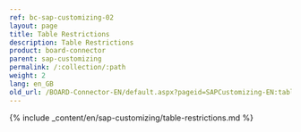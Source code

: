 ```yaml
---
ref: bc-sap-customizing-02
layout: page
title: Table Restrictions
description: Table Restrictions
product: board-connector
parent: sap-customizing
permalink: /:collection/:path
weight: 2
lang: en_GB
old_url: /BOARD-Connector-EN/default.aspx?pageid=SAPCustomizing-EN:table-restrictions
---
```


{% include _content/en/sap-customizing/table-restrictions.md %}